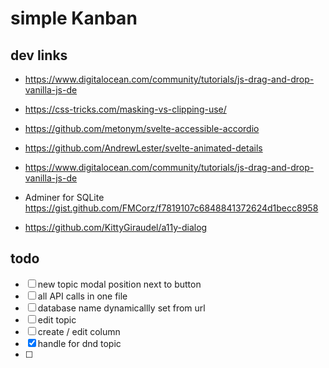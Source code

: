 # simple Kanban

## dev links

*   <https://www.digitalocean.com/community/tutorials/js-drag-and-drop-vanilla-js-de>

*   <https://css-tricks.com/masking-vs-clipping-use/>

*   <https://github.com/metonym/svelte-accessible-accordio>

*   <https://github.com/AndrewLester/svelte-animated-details>

*   <https://www.digitalocean.com/community/tutorials/js-drag-and-drop-vanilla-js-de>

*   Adminer for SQLite <https://gist.github.com/FMCorz/f7819107c6848841372624d1becc8958>

- https://github.com/KittyGiraudel/a11y-dialog
 
## todo

- [ ] new topic modal position next to button
- [ ] all API calls in one file
- [ ] database name dynamicallly set from url
- [ ] edit topic
- [ ] create / edit column
- [x] handle for dnd topic
- [ ] 